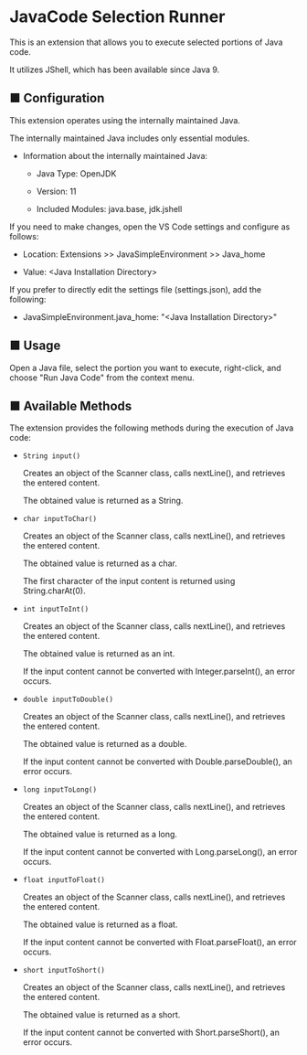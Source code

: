 # JavaCode Selection Runner

This is an extension that allows you to execute selected portions of Java code.

It utilizes JShell, which has been available since Java 9.

## ■ Configuration

This extension operates using the internally maintained Java.

The internally maintained Java includes only essential modules.

* Information about the internally maintained Java:

	* Java Type: OpenJDK

	* Version: 11

	* Included Modules: java.base, jdk.jshell

If you need to make changes, open the VS Code settings and configure as follows:

* Location: Extensions >> JavaSimpleEnvironment >> Java_home

* Value: \<Java Installation Directory\>

If you prefer to directly edit the settings file (settings.json), add the following:

* JavaSimpleEnvironment.java_home: "\<Java Installation Directory\>"

## ■ Usage

Open a Java file, select the portion you want to execute, right-click, and choose "Run Java Code" from the context menu.

## ■ Available Methods

The extension provides the following methods during the execution of Java code:

* `String input()`

  Creates an object of the Scanner class, calls nextLine(), and retrieves the entered content.

  The obtained value is returned as a String.

* `char inputToChar()`

  Creates an object of the Scanner class, calls nextLine(), and retrieves the entered content.

  The obtained value is returned as a char.

  The first character of the input content is returned using String.charAt(0).

* `int inputToInt()`

  Creates an object of the Scanner class, calls nextLine(), and retrieves the entered content.

  The obtained value is returned as an int.

  If the input content cannot be converted with Integer.parseInt(), an error occurs.

* `double inputToDouble()`

  Creates an object of the Scanner class, calls nextLine(), and retrieves the entered content.

  The obtained value is returned as a double.

  If the input content cannot be converted with Double.parseDouble(), an error occurs.

* `long inputToLong()`

  Creates an object of the Scanner class, calls nextLine(), and retrieves the entered content.

  The obtained value is returned as a long.

  If the input content cannot be converted with Long.parseLong(), an error occurs.

* `float inputToFloat()`

  Creates an object of the Scanner class, calls nextLine(), and retrieves the entered content.

  The obtained value is returned as a float.

  If the input content cannot be converted with Float.parseFloat(), an error occurs.

* `short inputToShort()`

  Creates an object of the Scanner class, calls nextLine(), and retrieves the entered content.

  The obtained value is returned as a short.

  If the input content cannot be converted with Short.parseShort(), an error occurs.
